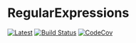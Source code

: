 # RegularExpressions

[![Latest](https://img.shields.io/badge/docs-dev-blue.svg)](https://bramtayl.github.io/RegularExpressions.jl/dev)
[![Build Status](https://travis-ci.org/bramtayl/RegularExpressions.jl.svg?branch=master)](https://travis-ci.org/bramtayl/RegularExpressions.jl)
[![CodeCov](https://codecov.io/gh/bramtayl/RegularExpressions.jl/branch/master/graph/badge.svg)](https://codecov.io/gh/bramtayl/RegularExpressions.jl)
